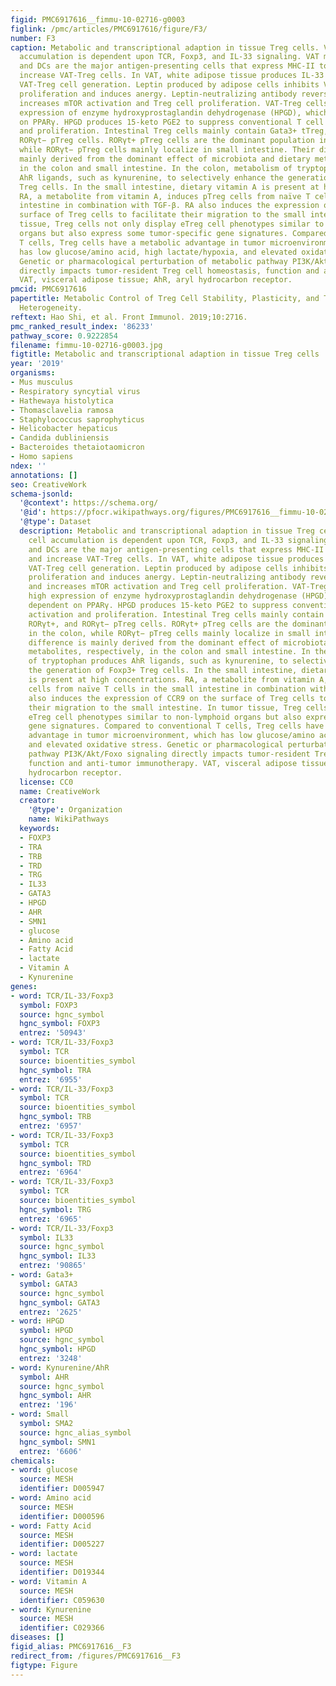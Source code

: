 ```yaml
---
figid: PMC6917616__fimmu-10-02716-g0003
figlink: /pmc/articles/PMC6917616/figure/F3/
number: F3
caption: Metabolic and transcriptional adaption in tissue Treg cells. VAT-Treg cell
  accumulation is dependent upon TCR, Foxp3, and IL-33 signaling. VAT macrophages
  and DCs are the major antigen-presenting cells that express MHC-II to activate and
  increase VAT-Treg cells. In VAT, white adipose tissue produces IL-33 to increase
  VAT-Treg cell generation. Leptin produced by adipose cells inhibits VAT-Treg cell
  proliferation and induces anergy. Leptin-neutralizing antibody reverses anergy and
  increases mTOR activation and Treg cell proliferation. VAT-Treg cells have high
  expression of enzyme hydroxyprostaglandin dehydrogenase (HPGD), which is dependent
  on PPARγ. HPGD produces 15-keto PGE2 to suppress conventional T cell activation
  and proliferation. Intestinal Treg cells mainly contain Gata3+ tTreg, RORγt+, and
  RORγt− pTreg cells. RORγt+ pTreg cells are the dominant population in the colon,
  while RORγt− pTreg cells mainly localize in small intestine. Their difference is
  mainly derived from the dominant effect of microbiota and dietary metabolites, respectively,
  in the colon and small intestine. In the colon, metabolism of tryptophan produces
  AhR ligands, such as kynurenine, to selectively enhance the generation of Foxp3+
  Treg cells. In the small intestine, dietary vitamin A is present at high concentrations.
  RA, a metabolite from vitamin A, induces pTreg cells from naïve T cells in the small
  intestine in combination with TGF-β. RA also induces the expression of CCR9 on the
  surface of Treg cells to facilitate their migration to the small intestine. In tumor
  tissue, Treg cells not only display eTreg cell phenotypes similar to non-lymphoid
  organs but also express some tumor-specific gene signatures. Compared to conventional
  T cells, Treg cells have a metabolic advantage in tumor microenvironment, which
  has low glucose/amino acid, high lactate/hypoxia, and elevated oxidative stress.
  Genetic or pharmacological perturbation of metabolic pathway PI3K/Akt/Foxo signaling
  directly impacts tumor-resident Treg cell homeostasis, function and anti-tumor immunotherapy.
  VAT, visceral adipose tissue; AhR, aryl hydrocarbon receptor.
pmcid: PMC6917616
papertitle: Metabolic Control of Treg Cell Stability, Plasticity, and Tissue-Specific
  Heterogeneity.
reftext: Hao Shi, et al. Front Immunol. 2019;10:2716.
pmc_ranked_result_index: '86233'
pathway_score: 0.9222854
filename: fimmu-10-02716-g0003.jpg
figtitle: Metabolic and transcriptional adaption in tissue Treg cells
year: '2019'
organisms:
- Mus musculus
- Respiratory syncytial virus
- Hathewaya histolytica
- Thomasclavelia ramosa
- Staphylococcus saprophyticus
- Helicobacter hepaticus
- Candida dubliniensis
- Bacteroides thetaiotaomicron
- Homo sapiens
ndex: ''
annotations: []
seo: CreativeWork
schema-jsonld:
  '@context': https://schema.org/
  '@id': https://pfocr.wikipathways.org/figures/PMC6917616__fimmu-10-02716-g0003.html
  '@type': Dataset
  description: Metabolic and transcriptional adaption in tissue Treg cells. VAT-Treg
    cell accumulation is dependent upon TCR, Foxp3, and IL-33 signaling. VAT macrophages
    and DCs are the major antigen-presenting cells that express MHC-II to activate
    and increase VAT-Treg cells. In VAT, white adipose tissue produces IL-33 to increase
    VAT-Treg cell generation. Leptin produced by adipose cells inhibits VAT-Treg cell
    proliferation and induces anergy. Leptin-neutralizing antibody reverses anergy
    and increases mTOR activation and Treg cell proliferation. VAT-Treg cells have
    high expression of enzyme hydroxyprostaglandin dehydrogenase (HPGD), which is
    dependent on PPARγ. HPGD produces 15-keto PGE2 to suppress conventional T cell
    activation and proliferation. Intestinal Treg cells mainly contain Gata3+ tTreg,
    RORγt+, and RORγt− pTreg cells. RORγt+ pTreg cells are the dominant population
    in the colon, while RORγt− pTreg cells mainly localize in small intestine. Their
    difference is mainly derived from the dominant effect of microbiota and dietary
    metabolites, respectively, in the colon and small intestine. In the colon, metabolism
    of tryptophan produces AhR ligands, such as kynurenine, to selectively enhance
    the generation of Foxp3+ Treg cells. In the small intestine, dietary vitamin A
    is present at high concentrations. RA, a metabolite from vitamin A, induces pTreg
    cells from naïve T cells in the small intestine in combination with TGF-β. RA
    also induces the expression of CCR9 on the surface of Treg cells to facilitate
    their migration to the small intestine. In tumor tissue, Treg cells not only display
    eTreg cell phenotypes similar to non-lymphoid organs but also express some tumor-specific
    gene signatures. Compared to conventional T cells, Treg cells have a metabolic
    advantage in tumor microenvironment, which has low glucose/amino acid, high lactate/hypoxia,
    and elevated oxidative stress. Genetic or pharmacological perturbation of metabolic
    pathway PI3K/Akt/Foxo signaling directly impacts tumor-resident Treg cell homeostasis,
    function and anti-tumor immunotherapy. VAT, visceral adipose tissue; AhR, aryl
    hydrocarbon receptor.
  license: CC0
  name: CreativeWork
  creator:
    '@type': Organization
    name: WikiPathways
  keywords:
  - FOXP3
  - TRA
  - TRB
  - TRD
  - TRG
  - IL33
  - GATA3
  - HPGD
  - AHR
  - SMN1
  - glucose
  - Amino acid
  - Fatty Acid
  - lactate
  - Vitamin A
  - Kynurenine
genes:
- word: TCR/IL-33/Foxp3
  symbol: FOXP3
  source: hgnc_symbol
  hgnc_symbol: FOXP3
  entrez: '50943'
- word: TCR/IL-33/Foxp3
  symbol: TCR
  source: bioentities_symbol
  hgnc_symbol: TRA
  entrez: '6955'
- word: TCR/IL-33/Foxp3
  symbol: TCR
  source: bioentities_symbol
  hgnc_symbol: TRB
  entrez: '6957'
- word: TCR/IL-33/Foxp3
  symbol: TCR
  source: bioentities_symbol
  hgnc_symbol: TRD
  entrez: '6964'
- word: TCR/IL-33/Foxp3
  symbol: TCR
  source: bioentities_symbol
  hgnc_symbol: TRG
  entrez: '6965'
- word: TCR/IL-33/Foxp3
  symbol: IL33
  source: hgnc_symbol
  hgnc_symbol: IL33
  entrez: '90865'
- word: Gata3+
  symbol: GATA3
  source: hgnc_symbol
  hgnc_symbol: GATA3
  entrez: '2625'
- word: HPGD
  symbol: HPGD
  source: hgnc_symbol
  hgnc_symbol: HPGD
  entrez: '3248'
- word: Kynurenine/AhR
  symbol: AHR
  source: hgnc_symbol
  hgnc_symbol: AHR
  entrez: '196'
- word: Small
  symbol: SMA2
  source: hgnc_alias_symbol
  hgnc_symbol: SMN1
  entrez: '6606'
chemicals:
- word: glucose
  source: MESH
  identifier: D005947
- word: Amino acid
  source: MESH
  identifier: D000596
- word: Fatty Acid
  source: MESH
  identifier: D005227
- word: lactate
  source: MESH
  identifier: D019344
- word: Vitamin A
  source: MESH
  identifier: C059630
- word: Kynurenine
  source: MESH
  identifier: C029366
diseases: []
figid_alias: PMC6917616__F3
redirect_from: /figures/PMC6917616__F3
figtype: Figure
---
```

